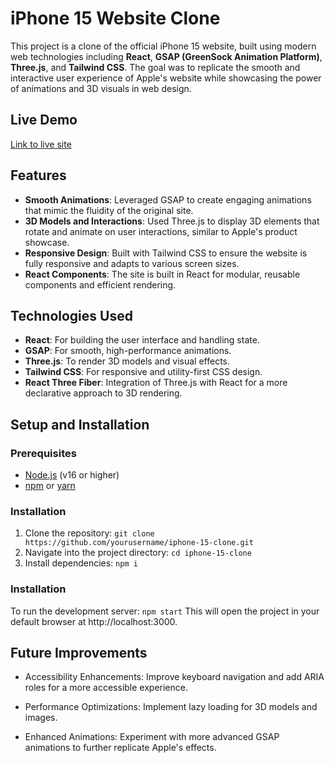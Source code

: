 # iPhone 15 Website Clone

This project is a clone of the official iPhone 15 website, built using modern web technologies including **React**, **GSAP (GreenSock Animation Platform)**, **Three.js**, and **Tailwind CSS**. The goal was to replicate the smooth and interactive user experience of Apple's website while showcasing the power of animations and 3D visuals in web design.

## Live Demo
[Link to live site](https://ios-clone-hemmings.netlify.app/)

## Features
- **Smooth Animations**: Leveraged GSAP to create engaging animations that mimic the fluidity of the original site.
- **3D Models and Interactions**: Used Three.js to display 3D elements that rotate and animate on user interactions, similar to Apple's product showcase.
- **Responsive Design**: Built with Tailwind CSS to ensure the website is fully responsive and adapts to various screen sizes.
- **React Components**: The site is built in React for modular, reusable components and efficient rendering.

## Technologies Used
- **React**: For building the user interface and handling state.
- **GSAP**: For smooth, high-performance animations.
- **Three.js**: To render 3D models and visual effects.
- **Tailwind CSS**: For responsive and utility-first CSS design.
- **React Three Fiber**: Integration of Three.js with React for a more declarative approach to 3D rendering.

## Setup and Installation

### Prerequisites
- [Node.js](https://nodejs.org/) (v16 or higher)
- [npm](https://www.npmjs.com/) or [yarn](https://yarnpkg.com/)

### Installation
1. Clone the repository:
  ```git clone https://github.com/yourusername/iphone-15-clone.git```
2. Navigate into the project directory:
  ```cd iphone-15-clone```
3. Install dependencies:
  ```npm i```

### Installation

To run the development server:
```npm start```
This will open the project in your default browser at http://localhost:3000.

## Future Improvements

- Accessibility Enhancements: Improve keyboard navigation and add ARIA roles for a more accessible experience.

- Performance Optimizations: Implement lazy loading for 3D models and images.

- Enhanced Animations: Experiment with more advanced GSAP animations to further replicate Apple's effects.





